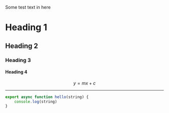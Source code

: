 Some test text in here

# Heading 1
## Heading 2
### Heading 3
#### Heading 4

$$y = mx + c$$

____
```javascript
export async function hello(string) {
	console.log(string)
}
```